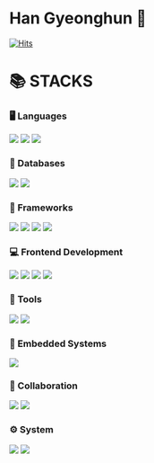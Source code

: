 # Han Gyeonghun 👋

[![Hits](https://hits.seeyoufarm.com/api/count/incr/badge.svg?url=https%3A%2F%2Fgithub.com%2Fgyeongpunch&count_bg=%23C5A16F&title_bg=%23555555&icon=&icon_color=%23E7E7E7&title=hits&edge_flat=false)](https://hits.seeyoufarm.com)

<div>
  <h1>📚 STACKS</h1>

  <!-- 언어 (Languages) -->
  <h3>🖥️ Languages</h3>
  <div>
    <img src="https://img.shields.io/badge/c-A8B9CC?style=for-the-badge&logo=c&logoColor=white"> 
    <img src="https://img.shields.io/badge/c++-00599C?style=for-the-badge&logo=c%2B%2B&logoColor=white">
    <img src="https://img.shields.io/badge/python-3776AB?style=for-the-badge&logo=python&logoColor=white">
  </div>

  <!-- 데이터베이스 (Databases) -->
  <h3>💾 Databases</h3>
  <div>
    <img src="https://img.shields.io/badge/mysql-4479A1?style=for-the-badge&logo=mysql&logoColor=white">
    <img src="https://img.shields.io/badge/sqlite-003B57?style=for-the-badge&logo=sqlite&logoColor=white">
  </div>

  <!-- 프레임워크 (Frameworks) -->
  <h3>🔧 Frameworks</h3>
  <div>
    <img src="https://img.shields.io/badge/flask-000000?style=for-the-badge&logo=flask&logoColor=white">
    <img src="https://img.shields.io/badge/Apache%20Hadoop-66CCFF?style=for-the-badge&logo=apachehadoop&logoColor=white">
    <img src="https://img.shields.io/badge/Apache%20Spark-E35B56?style=for-the-badge&logo=apachespark&logoColor=white">
    <img src="https://img.shields.io/badge/TensorFlow-FF6F00?style=for-the-badge&logo=tensorflow&logoColor=white">
  </div>
  
  <!-- 프론트엔드 (Frontend) -->
  <h3>💻 Frontend Development</h3>
  <div>
    <img src="https://img.shields.io/badge/html5-E34F26?style=for-the-badge&logo=html5&logoColor=white"> 
    <img src="https://img.shields.io/badge/css-1572B6?style=for-the-badge&logo=css3&logoColor=white"> 
    <img src="https://img.shields.io/badge/javascript-F7DF1E?style=for-the-badge&logo=javascript&logoColor=black">
    <img src="https://img.shields.io/badge/Arduino-00979D?style=for-the-badge&logo=arduino&logoColor=white">
  </div>

  <!-- 툴 (Tools) -->
  <h3>🔨 Tools</h3>
  <div>
    <img src="https://img.shields.io/badge/MATLAB-0076A8?style=for-the-badge&logo=matlab&logoColor=white">
    <img src="https://img.shields.io/badge/Simulink-00A9E0?style=for-the-badge&logo=simulink&logoColor=white">
  </div>
  
  <!-- 임베디드 시스템 (Embedded Systems) -->
  <h3>🔌 Embedded Systems</h3>
  <div>
    <img src="https://img.shields.io/badge/Arduino-00979D?style=for-the-badge&logo=arduino&logoColor=white">
  </div>
  
  <!-- 협업 (Collaboration) -->
  <h3>🤝 Collaboration</h3>
  <div>
    <img src="https://img.shields.io/badge/github-181717?style=for-the-badge&logo=github&logoColor=white">
    <img src="https://img.shields.io/badge/git-F05032?style=for-the-badge&logo=git&logoColor=white">
  </div>

  <!-- 시스템 (System) -->
  <h3>⚙️ System</h3>
  <div>
    <img src="https://img.shields.io/badge/linux-FCC624?style=for-the-badge&logo=linux&logoColor=black"> 
    <img src="https://img.shields.io/badge/amazonaws-232F3E?style=for-the-badge&logo=amazonaws&logoColor=white"> 
  </div>
</div>


<!--
**gyeongpunch/gyeongpunch** is a ✨ _special_ ✨ repository because its `README.md` (this file) appears on your GitHub profile.

Here are some ideas to get you started:

- 🔭 I’m currently working on ...
- 🌱 I’m currently learning ...
- 👯 I’m looking to collaborate on ...
- 🤔 I’m looking for help with ...
- 💬 Ask me about ...
- 📫 How to reach me: ...
- 😄 Pronouns: ...
- ⚡ Fun fact: ...
-->
